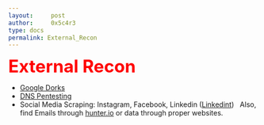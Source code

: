 ```yaml
---
layout:     post
author:     0x5c4r3
type: docs
permalink: External_Recon
---
```



<span style="font-size: 35px; color:red"><b>External Recon</b></span>
&nbsp;
- [Google Dorks](https://scare.rocks/Google_Dorking)
- [DNS Pentesting](https://scare.rocks/DNS_Pentesting)
- Social Media Scraping: Instagram, Facebook, Linkedin ([Linkedint](https://github.com/vysecurity/LinkedInt))
&nbsp;
Also, find Emails through [hunter.io](https://hunter.io/) or data through proper websites.
